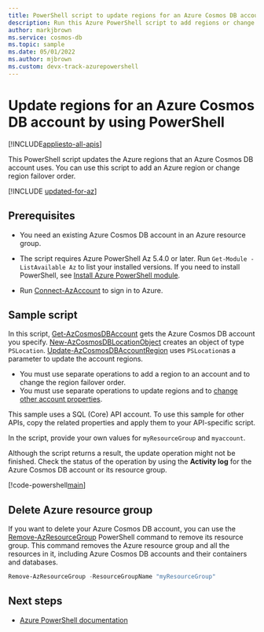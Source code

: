 ```yaml
---
title: PowerShell script to update regions for an Azure Cosmos DB account
description: Run this Azure PowerShell script to add regions or change region failover order for an Azure Cosmos DB account.
author: markjbrown
ms.service: cosmos-db
ms.topic: sample
ms.date: 05/01/2022
ms.author: mjbrown 
ms.custom: devx-track-azurepowershell
---
```


# Update regions for an Azure Cosmos DB account by using PowerShell

[!INCLUDE[appliesto-all-apis](../../../includes/appliesto-all-apis.md)]

This PowerShell script updates the Azure regions that an Azure Cosmos DB account uses. You can use this script to add an Azure region or change region failover order.

[!INCLUDE [updated-for-az](../../../../../includes/updated-for-az.md)]

## Prerequisites

- You need an existing Azure Cosmos DB account in an Azure resource group.

- The script requires Azure PowerShell Az 5.4.0 or later. Run `Get-Module -ListAvailable Az` to list your installed versions. If you need to install PowerShell, see [Install Azure PowerShell module](/powershell/azure/install-az-ps).

- Run [Connect-AzAccount](/powershell/module/az.accounts/connect-azaccount) to sign in to Azure.

## Sample script

In this script, [Get-AzCosmosDBAccount](/powershell/module/az.cosmosdb/get-azcosmosdbaccount) gets the Azure Cosmos DB account you specify. [New-AzCosmosDBLocationObject](/powershell/module/az.cosmosdb/new-azcosmosdblocationobject) creates an object of type `PSLocation`. [Update-AzCosmosDBAccountRegion](/powershell/module/az.cosmosdb/update-azcosmosdbaccountregion) uses `PSLocation`as a parameter to update the account regions.

- You must use separate operations to add a region to an account and to change the region failover order.
- You must use separate operations to update regions and to [change other account properties](account-update.md).

This sample uses a SQL (Core) API account. To use this sample for other APIs, copy the related properties and apply them to your API-specific script.

In the script, provide your own values for `myResourceGroup` and `myaccount`.

Although the script returns a result, the update operation might not be finished. Check the status of the operation by using the **Activity log** for the Azure Cosmos DB account or its resource group.

[!code-powershell[main](../../../../../powershell_scripts/cosmosdb/common/ps-account-update-region.ps1 "Update Azure Cosmos account regions")]

## Delete Azure resource group

If you want to delete your Azure Cosmos DB account, you can use the [Remove-AzResourceGroup](/powershell/module/az.resources/remove-azresourcegroup) PowerShell command to remove its resource group. This command removes the Azure resource group and all the resources in it, including Azure Cosmos DB accounts and their containers and databases.

```powershell
Remove-AzResourceGroup -ResourceGroupName "myResourceGroup"
```

## Next steps

- [Azure PowerShell documentation](/powershell)
